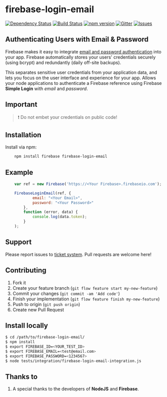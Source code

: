 firebase-login-email
=====================

[![Dependency Status](https://gemnasium.com/vergissberlin/firebase-login-email.svg)](https://gemnasium.com/vergissberlin/firebase-login-email)
[![Build Status](https://travis-ci.org/vergissberlin/firebase-login-email.svg)](https://travis-ci.org/vergissberlin/firebase-login-email)
[![npm version](https://img.shields.io/npm/v/firebase-login-email.png)](https://npmjs.org/package/firebase-login-email "View this project on npm")
[![Gitter](https://badges.gitter.im/Join%20Chat.svg)](https://gitter.im/vergissberlin/firebase-login-email?utm_source=badge&utm_medium=badge&utm_campaign=pr-badge)
[![Issues](http://img.shields.io/github/issues/vergissberlin/firebase-login-email.svg)]( https://github.com/vergissberlin/firebase-login-email/issues "GitHub ticket system")


Authenticating Users with Email & Password
------------------------------------------

Firebase makes it easy to integrate [email and password authentication](https://www.firebase.com/docs/web/guide/login/password.html) into your app. Firebase automatically stores your users' credentials securely (using bcrypt) and redundantly (daily off-site backups).

This separates sensitive user credentials from your application data, and lets you focus on the user interface and experience for your app.
Allows your node applications to authenticate a Firebase reference using Firebase **Simple Login** with _email_ and _password_.

Important
---------
> :heavy_exclamation_mark: Do not embet your credentials on public code!

Installation
------------

Install via npm:

```bash
    npm install firebase firebase-login-email
```

Example
-------

```javascript
    var ref = new Firebase('https://<Your Firebase>.firebaseio.com');

    FirebaseLoginEmail(ref, {
            email: "<Your Email>",
            password: "<Your Password>"
        },
        function (error, data) {
            console.log(data.token);
        }
    );
```

Support
-------

Please report issues to [ticket system](https://github.com/vergissberlin/firebase-login-email/issues).
Pull requests are welcome here!



Contributing
------------

1. Fork it
2. Create your feature branch (`git flow feature start my-new-feature`)
3. Commit your changes (`git commit -am 'Add code'`)
4. Finish your implementation (`git flow feature finish my-new-feature`)
4. Push to origin (`git push origin`)
5. Create new Pull Request

Install locally
---------------

```bash
$ cd /path/to/firebase-login-email/
$ npm install
$ export FIREBASE_ID=<YOUR_TEST_ID>
$ export FIREBASE_EMAIL=<test@email.com>
$ export FIREBASE_PASSWORD=<1234567>
$ node tests/integration/firebase-login-email-integration.js
```

<a name="thanks"></a>
Thanks to
---------
1. A special thanks to the developers of **NodeJS** and **Firebase**.


[contributors]: http://github.com/vergissberlin/firebase-login-email/contributors
[MIT License]: http://mit-license.org/

